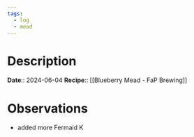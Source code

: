 ```yaml
---
tags:
  - log
  - mead
---
```

# Description
**Date**:: 2024-06-04
**Recipe**:: [[Blueberry Mead - FaP Brewing]]

# Observations
- added more Fermaid K
